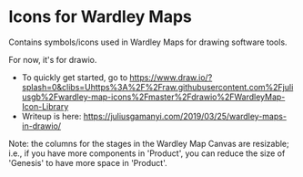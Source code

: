 # Icons for Wardley Maps
Contains symbols/icons used in Wardley Maps for drawing software tools.

For now, it's for drawio. 
* To quickly get started, go to https://www.draw.io/?splash=0&clibs=Uhttps%3A%2F%2Fraw.githubusercontent.com%2Fjuliusgb%2Fwardley-map-icons%2Fmaster%2Fdrawio%2FWardleyMap-Icon-Library
* Writeup is here: https://juliusgamanyi.com/2019/03/25/wardley-maps-in-drawio/

Note: the columns for the stages in the Wardley Map Canvas are resizable; i.e., if you have more components in 'Product', you can reduce the size of 'Genesis' to have more space in 'Product'.
